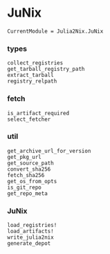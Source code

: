 # JuNix

```@meta
CurrentModule = Julia2Nix.JuNix
```

### types

```@docs
collect_registries
get_tarball_registry_path
extract_tarball
registry_relpath
```

### fetch

```@docs
is_artifact_required
select_fetcher
```

### util

```@docs
get_archive_url_for_version
get_pkg_url
get_source_path
convert_sha256
fetch_sha256
get_os_from_opts
is_git_repo
get_repo_meta
```

### JuNix

```@docs
load_registries!
load_artifacts!
write_julia2nix
generate_depot
```
